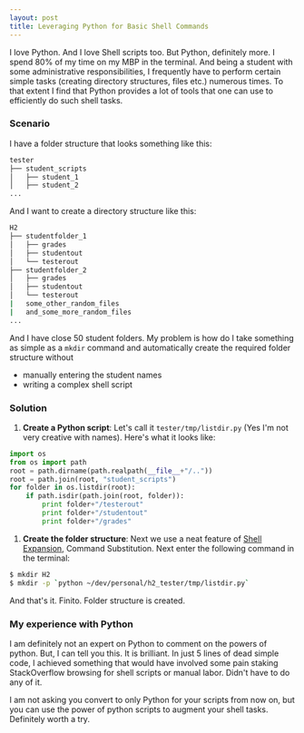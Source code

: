 ```yaml
---
layout: post
title: Leveraging Python for Basic Shell Commands
---
```


I love Python. And I love Shell scripts too. But Python, definitely more. I spend 80% of my time on my MBP in the terminal. And being a student with some administrative responsibilities, I frequently have to perform certain simple tasks (creating directory structures, files etc.) numerous times. To that extent I find that Python provides a lot of tools that one can use to efficiently do such shell tasks.

### Scenario

I have a folder structure that looks something like this:

```sh
tester
├── student_scripts
│   ├── student_1
│   ├── student_2
...
```
And I want to create a directory structure like this:

```sh
H2
├── studentfolder_1
│   ├── grades
│   ├── studentout
│   └── testerout
├── studentfolder_2
│   ├── grades
│   ├── studentout
│   └── testerout
|   some_other_random_files
|   and_some_more_random_files
...
```

And I have close 50 student folders. My problem is how do I take something as simple as a `mkdir` command and automatically create the required folder structure without
- manually entering the student names
- writing a complex shell script

### Solution
1. __Create a Python script__: Let's call it `tester/tmp/listdir.py` (Yes I'm not very creative with names). Here's what it looks like:

```python
import os
from os import path
root = path.dirname(path.realpath(__file__+"/.."))
root = path.join(root, "student_scripts")
for folder in os.listdir(root):
    if path.isdir(path.join(root, folder)):
        print folder+"/testerout"
        print folder+"/studentout"
        print folder+"/grades"
```
1. __Create the folder structure__: Next we use a neat feature of [Shell Expansion](http://tldp.org/LDP/Bash-Beginners-Guide/html/sect_03_04.html), Command Substitution. Next enter the following command in the terminal:

```sh
$ mkdir H2
$ mkdir -p `python ~/dev/personal/h2_tester/tmp/listdir.py`
```

And that's it. Finito. Folder structure is created.

### My experience with Python
I am definitely not an expert on Python to comment on the powers of python. But, I can tell you this. It is brilliant. In just 5 lines of dead simple code, I achieved something that would have involved some pain staking StackOverflow browsing for shell scripts or manual labor. Didn't have to do any of it.

I am not asking you convert to only Python for your scripts from now on, but you can use the power of python scripts to augment your shell tasks. Definitely worth a try.
